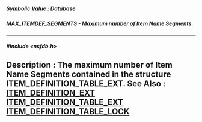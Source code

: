 ##### Symbolic Value : Database
##### MAX_ITEMDEF_SEGMENTS - Maximum number of Item Name Segments.
---
##### #include <nsfdb.h>
**Description :**
The maximum number of Item Name Segments contained in the structure 
ITEM_DEFINITION_TABLE_EXT.
**See Also :**
[ITEM_DEFINITION_EXT](D:/md_files/ITEM_DEFINITION_EXT.md)
[ITEM_DEFINITION_TABLE_EXT](D:/md_files/ITEM_DEFINITION_TABLE_EXT.md)
[ITEM_DEFINITION_TABLE_LOCK](D:/md_files/ITEM_DEFINITION_TABLE_LOCK.md)
---
